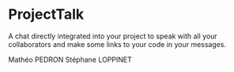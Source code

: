 # ProjectTalk
A chat directly integrated into your project to speak
with all your collaborators and make some links to your code in 
your messages.


Mathéo PEDRON
Stéphane LOPPINET
